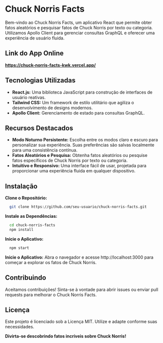 
# Chuck Norris Facts

Bem-vindo ao Chuck Norris Facts, um aplicativo React que permite obter fatos aleatórios e pesquisar fatos de Chuck Norris por texto ou categoria. Utilizamos Apollo Client para gerenciar consultas GraphQL e oferecer uma experiência de usuário fluida.

## Link do App Online
**https://chuck-norris-facts-kwk.vercel.app/**

## Tecnologias Utilizadas

- **React.js:** Uma biblioteca JavaScript para construção de interfaces de usuário reativas.
- **Tailwind CSS:** Um framework de estilo utilitário que agiliza o desenvolvimento de designs modernos.
- **Apollo Client:** Gerenciamento de estado para consultas GraphQL.

## Recursos Destacados

- **Modo Noturno Persistente:** Escolha entre os modos claro e escuro para personalizar sua experiência. Suas preferências são salvas localmente para uma consistência contínua.
- **Fatos Aleatórios e Pesquisa:** Obtenha fatos aleatórios ou pesquise fatos específicos de Chuck Norris por texto ou categoria.
- **Intuitivo e Responsivo:** Uma interface fácil de usar, projetada para proporcionar uma experiência fluida em qualquer dispositivo.
## Instalação

**Clone o Repositório:**
```bash
  git clone https://github.com/seu-usuario/chuck-norris-facts.git
```
    
**Instale as Dependências:**
```bash
  cd chuck-norris-facts
  npm install
```
    
**Inicie o Aplicativo:**

```bash
  npm start
```

**Inicie o Aplicativo:**
Abra o navegador e acesse http://localhost:3000 para começar a explorar os fatos de Chuck Norris.
## Contribuindo

Aceitamos contribuições! Sinta-se à vontade para abrir issues ou enviar pull requests para melhorar o Chuck Norris Facts.


## Licença

Este projeto é licenciado sob a Licença MIT. Utilize e adapte conforme suas necessidades.

**Divirta-se descobrindo fatos incríveis sobre Chuck Norris!**
